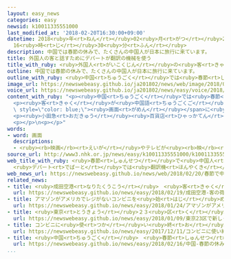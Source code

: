 ```yaml
---
layout: easy_news
categories: easy
newsid: k10011335551000
last_modified_at: '2018-02-20T16:30:00+09:00'
datetime: 2018<ruby>年<rt>ねん</rt></ruby>02<ruby>月<rt>がつ</rt></ruby>20<ruby>日<rt>にち</rt></ruby>
  16<ruby>時<rt>じ</rt></ruby>30<ruby>分<rt>ふん</rt></ruby>
description: 中国では春節の休みで、たくさんの中国人が日本に旅行に来ています。
title: 外国人の客と話すためにデパートが翻訳の機械を使う
title_with_ruby: <ruby>外国人<rt>がいこくじん</rt></ruby>の<ruby>客<rt>きゃく</rt></ruby>と<ruby>話<rt>はな</rt></ruby>すためにデパートが<ruby>翻訳<rt>ほんやく</rt></ruby>の<ruby>機械<rt>きかい</rt></ruby>を<ruby>使<rt>つか</rt></ruby>う
outline: 中国では春節の休みで、たくさんの中国人が日本に旅行に来ています。
outline_with_ruby: <ruby>中国<rt>ちゅうごく</rt></ruby>では<ruby>春節<rt>しゅんせつ</rt></ruby>の<ruby>休<rt>やす</rt></ruby>みで、たくさんの<ruby>中国人<rt>ちゅうごくじん</rt></ruby>が<ruby>日本<rt>にっぽん</rt></ruby>に<ruby>旅行<rt>りょこう</rt></ruby>に<ruby>来<rt>き</rt></ruby>ています。
image_url: https://newswebeasy.github.io/ja201802/news/web/image/2018/02/20/K10011335551_1802192241_1802200428_01_02.jpg
voice_url: https://newswebeasy.github.io/ja201802/news/easy/voice/2018/02/20/k10011335551000.mp3
content_with_ruby: "<p><ruby>中国<rt>ちゅうごく</rt></ruby>では<ruby>春節<rt>しゅんせつ</rt></ruby>の<ruby>休<rt>やす</rt></ruby>みで、たくさんの<ruby>中国人<rt>ちゅうごくじん</rt></ruby>が<ruby>日本<rt>にっぽん</rt></ruby>に<ruby>旅行<rt>りょこう</rt></ruby>に<ruby>来<rt>き</rt></ruby>ています。<ruby>東京<rt>とうきょう</rt></ruby>の<ruby>新宿<rt>しんじゅく</rt></ruby>にある<ruby>小田急<rt>おだきゅう</rt></ruby><ruby>百貨店<rt>ひゃっかてん</rt></ruby>というデパートは１９<ruby>日<rt>にち</rt></ruby>から、<ruby>店員<rt>てんいん</rt></ruby>が<ruby>外国人<rt>がいこくじん</rt></ruby>の<ruby>客<rt>きゃく</rt></ruby>と<ruby>話<rt>はな</rt></ruby>すために<ruby>小<rt>ちい</rt></ruby>さな<ruby>翻訳<rt>ほんやく</rt></ruby>の<ruby>機械<rt>きかい</rt></ruby>を<ruby>使<rt>つか</rt></ruby>っています。</p>\n\
  <p><ruby>客<rt>きゃく</rt></ruby>が<ruby>中国語<rt>ちゅうごくご</rt></ruby>で<ruby>質問<rt>しつもん</rt></ruby>すると、<ruby>日本人<rt>にっぽんじん</rt></ruby>の<ruby>店員<rt>てんいん</rt></ruby>にわかるように<ruby>機械<rt>きかい</rt></ruby>が<ruby>翻訳<rt>ほんやく</rt></ruby>して<span\
  \ style=\"color: blue;\"><ruby>画面<rt>がめん</rt></ruby></span>に<ruby>日本語<rt>にほんご</rt></ruby>の<ruby>字<rt>じ</rt></ruby>が<ruby>出<rt>で</rt></ruby>ます。<ruby>日本語<rt>にほんご</rt></ruby>の<ruby>音<rt>おと</rt></ruby>も<ruby>出<rt>で</rt></ruby>ます。そのあと<ruby>店員<rt>てんいん</rt></ruby>が<ruby>日本語<rt>にほんご</rt></ruby>で<ruby>質問<rt>しつもん</rt></ruby>に<ruby>答<rt>こた</rt></ruby>えると、<ruby>中国語<rt>ちゅうごくご</rt></ruby>に<ruby>翻訳<rt>ほんやく</rt></ruby>します。この<ruby>機械<rt>きかい</rt></ruby>は、<ruby>英語<rt>えいご</rt></ruby>と<ruby>韓国語<rt>かんこくご</rt></ruby>も<ruby>翻訳<rt>ほんやく</rt></ruby>することができます。</p>\n\
  <p><ruby>小田急<rt>おだきゅう</rt></ruby><ruby>百貨店<rt>ひゃっかてん</rt></ruby>は２５<ruby>日<rt>にち</rt></ruby>までこの<ruby>機械<rt>きかい</rt></ruby>を<ruby>使<rt>つか</rt></ruby>って、どのくらい<ruby>役<rt>やく</rt></ruby>に<ruby>立<rt>た</rt></ruby>つか<ruby>調<rt>しら</rt></ruby>べます。</p>\n\
  <p></p>\n<p></p>"
words:
- word: 画面
  descriptions:
  - <ruby><rb>映画</rb><rt>えいが</rt></ruby>やテレビが<ruby><rb>映</rb><rt>うつ</rt></ruby>っている<ruby><rb>部分</rb><rt>ぶぶん</rt></ruby>。
source_url: http://www3.nhk.or.jp/news/easy/k10011335551000/k10011335551000.html
web_title_with_ruby: <ruby>春節<rt>しゅんせつ</rt></ruby>で<ruby>中国人<rt>ちゅうごくじん</rt></ruby><ruby>観光客<rt>かんこうきゃく</rt></ruby>
  <ruby>デパート<rt>でぱーと</rt></ruby>では<ruby>翻訳機<rt>ほんやくき</rt></ruby>で<ruby>接客<rt>せっきゃく</rt></ruby>
web_news_url: https://newswebeasy.github.io/news/web/2018/02/20/春節で中国人観光客-デパートでは翻訳機で接客
related_news:
- title: <ruby>成田空港<rt>なりたくうこう</rt></ruby>　<ruby>客<rt>きゃく</rt></ruby>の<ruby>荷物<rt>にもつ</rt></ruby>の<ruby>中<rt>なか</rt></ruby>を<ruby>立体<rt>りったい</rt></ruby><ruby>的<rt>てき</rt></ruby>に<ruby>見<rt>み</rt></ruby>る<ruby>機械<rt>きかい</rt></ruby>の<ruby>実験<rt>じっけん</rt></ruby>
  url: https://newswebeasy.github.io/news/easy/2018/02/19/成田空港-客の荷物の中を立体的に見る機械の実験
- title: アマゾンがアメリカでレジがないコンビニを<ruby>始<rt>はじ</rt></ruby>める
  url: https://newswebeasy.github.io/news/easy/2018/01/24/アマゾンがアメリカでレジがないコンビニを始める
- title: <ruby>東京<rt>とうきょう</rt></ruby>２３<ruby>区<rt>く</rt></ruby>で<ruby>新<rt>あたら</rt></ruby>しく<ruby>成人<rt>せいじん</rt></ruby>した<ruby>人<rt>ひと</rt></ruby>　８<ruby>人<rt>にん</rt></ruby>のうち<ruby>１人<rt>ひとり</rt></ruby>が<ruby>外国人<rt>がいこくじん</rt></ruby>
  url: https://newswebeasy.github.io/news/easy/2018/01/09/東京23区で新しく成人した人-8人のうち1人が外国人
- title: コンビニに<ruby>使<rt>つか</rt></ruby>い<ruby>終<rt>お</rt></ruby>わったペットボトルを<ruby>集<rt>あつ</rt></ruby>める<ruby>機械<rt>きかい</rt></ruby>を<ruby>置<rt>お</rt></ruby>く
  url: https://newswebeasy.github.io/news/easy/2017/12/11/コンビニに使い終わったペットボトルを集める機械を置く
- title: <ruby>中国<rt>ちゅうごく</rt></ruby>　<ruby>春節<rt>しゅんせつ</rt></ruby>の<ruby>休<rt>やす</rt></ruby>みに６５０<ruby>万<rt>まん</rt></ruby><ruby>人<rt>にん</rt></ruby>が<ruby>外国<rt>がいこく</rt></ruby><ruby>旅行<rt>りょこう</rt></ruby>に<ruby>行<rt>い</rt></ruby>く
  url: https://newswebeasy.github.io/news/easy/2018/02/16/中国-春節の休みに650万人が外国旅行に行く
...
```

